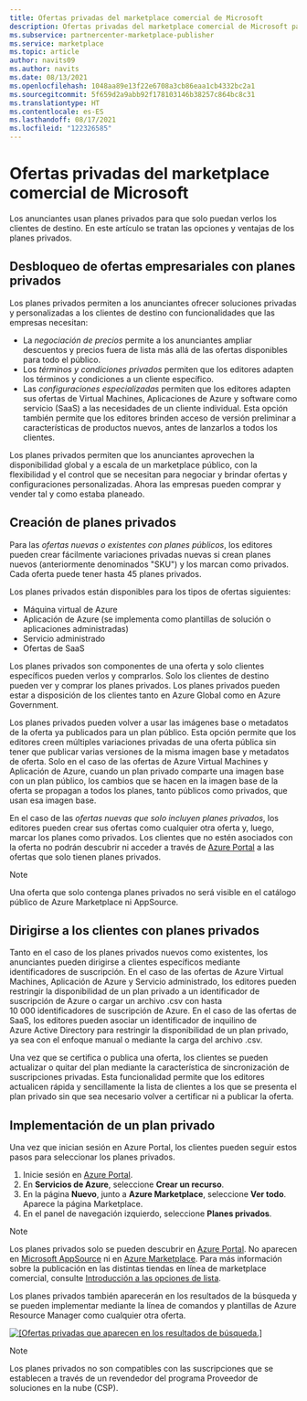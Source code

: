 ```yaml
---
title: Ofertas privadas del marketplace comercial de Microsoft
description: Ofertas privadas del marketplace comercial de Microsoft para publicadores de aplicaciones y servicios (Azure Marketplace).
ms.subservice: partnercenter-marketplace-publisher
ms.service: marketplace
ms.topic: article
author: navits09
ms.author: navits
ms.date: 08/13/2021
ms.openlocfilehash: 1048aa89e13f22e6708a3cb86eaa1cb4332bc2a1
ms.sourcegitcommit: 5f659d2a9abb92f178103146b38257c864bc8c31
ms.translationtype: HT
ms.contentlocale: es-ES
ms.lasthandoff: 08/17/2021
ms.locfileid: "122326585"
---
```

# <a name="private-plans-in-the-microsoft-commercial-marketplace"></a>Ofertas privadas del marketplace comercial de Microsoft

Los anunciantes usan planes privados para que solo puedan verlos los clientes de destino. En este artículo se tratan las opciones y ventajas de los planes privados.

## <a name="unlock-enterprise-deals-with-private-plans"></a>Desbloqueo de ofertas empresariales con planes privados

Los planes privados permiten a los anunciantes ofrecer soluciones privadas y personalizadas a los clientes de destino con funcionalidades que las empresas necesitan:

- La *negociación de precios* permite a los anunciantes ampliar descuentos y precios fuera de lista más allá de las ofertas disponibles para todo el público.
- Los *términos y condiciones privados* permiten que los editores adapten los términos y condiciones a un cliente específico.
- Las *configuraciones especializadas* permiten que los editores adapten sus ofertas de Virtual Machines, Aplicaciones de Azure y software como servicio (SaaS) a las necesidades de un cliente individual. Esta opción también permite que los editores brinden acceso de versión preliminar a características de productos nuevos, antes de lanzarlos a todos los clientes.

Los planes privados permiten que los anunciantes aprovechen la disponibilidad global y a escala de un marketplace público, con la flexibilidad y el control que se necesitan para negociar y brindar ofertas y configuraciones personalizadas. Ahora las empresas pueden comprar y vender tal y como estaba planeado.

## <a name="create-private-plans"></a>Creación de planes privados

Para las *ofertas nuevas o existentes con planes públicos*, los editores pueden crear fácilmente variaciones privadas nuevas si crean planes nuevos (anteriormente denominados "SKU") y los marcan como privados. Cada oferta puede tener hasta 45 planes privados.

<!--- [Private SKUs]() --->

Los planes privados están disponibles para los tipos de ofertas siguientes:

- Máquina virtual de Azure
- Aplicación de Azure (se implementa como plantillas de solución o aplicaciones administradas)
- Servicio administrado
- Ofertas de SaaS

Los planes privados son componentes de una oferta y solo clientes específicos pueden verlos y comprarlos. Solo los clientes de destino pueden ver y comprar los planes privados. Los planes privados pueden estar a disposición de los clientes tanto en Azure Global como en Azure Government.

Los planes privados pueden volver a usar las imágenes base o metadatos de la oferta ya publicados para un plan público. Esta opción permite que los editores creen múltiples variaciones privadas de una oferta pública sin tener que publicar varias versiones de la misma imagen base y metadatos de oferta. Solo en el caso de las ofertas de Azure Virtual Machines y Aplicación de Azure, cuando un plan privado comparte una imagen base con un plan público, los cambios que se hacen en la imagen base de la oferta se propagan a todos los planes, tanto públicos como privados, que usan esa imagen base.

En el caso de las *ofertas nuevas que solo incluyen planes privados*, los editores pueden crear sus ofertas como cualquier otra oferta y, luego, marcar los planes como privados. Los clientes que no estén asociados con la oferta no podrán descubrir ni acceder a través de [Azure Portal](https://azure.microsoft.com/features/azure-portal/) a las ofertas que solo tienen planes privados.

>[!NOTE]
>Una oferta que solo contenga planes privados no será visible en el catálogo público de Azure Marketplace ni AppSource.

## <a name="target-customers-with-private-plans"></a>Dirigirse a los clientes con planes privados

Tanto en el caso de los planes privados nuevos como existentes, los anunciantes pueden dirigirse a clientes específicos mediante identificadores de suscripción. En el caso de las ofertas de Azure Virtual Machines, Aplicación de Azure y Servicio administrado, los editores pueden restringir la disponibilidad de un plan privado a un identificador de suscripción de Azure o cargar un archivo .csv con hasta 10 000 identificadores de suscripción de Azure. En el caso de las ofertas de SaaS, los editores pueden asociar un identificador de inquilino de Azure Active Directory para restringir la disponibilidad de un plan privado, ya sea con el enfoque manual o mediante la carga del archivo .csv.

Una vez que se certifica o publica una oferta, los clientes se pueden actualizar o quitar del plan mediante la característica de sincronización de suscripciones privadas. Esta funcionalidad permite que los editores actualicen rápida y sencillamente la lista de clientes a los que se presenta el plan privado sin que sea necesario volver a certificar ni a publicar la oferta.

## <a name="deploying-a-private-plan"></a>Implementación de un plan privado

Una vez que inician sesión en Azure Portal, los clientes pueden seguir estos pasos para seleccionar los planes privados.

1. Inicie sesión en [Azure Portal](https://ms.portal.azure.com/).
1. En **Servicios de Azure**, seleccione **Crear un recurso**.
1. En la página **Nuevo**, junto a **Azure Marketplace**, seleccione **Ver todo**. Aparece la página Marketplace.
1. En el panel de navegación izquierdo, seleccione **Planes privados**.

> [!NOTE]
> Los planes privados solo se pueden descubrir en [Azure Portal](https://azure.microsoft.com/features/azure-portal/). No aparecen en [Microsoft AppSource](https://appsource.microsoft.com/) ni en [Azure Marketplace](https://azuremarketplace.microsoft.com). Para más información sobre la publicación en las distintas tiendas en línea de marketplace comercial, consulte [Introducción a las opciones de lista](./determine-your-listing-type.md).

Los planes privados también aparecerán en los resultados de la búsqueda y se pueden implementar mediante la línea de comandos y plantillas de Azure Resource Manager como cualquier otra oferta.

[![[Ofertas privadas que aparecen en los resultados de búsqueda.]](media/marketplace-publishers-guide/private-offer.png)](media/marketplace-publishers-guide/private-offer.png#lightbox)

>[!Note]
>Los planes privados no son compatibles con las suscripciones que se establecen a través de un revendedor del programa Proveedor de soluciones en la nube (CSP).

<!---
## Next steps

To start using private offers, follow the steps in the [Private SKUs and Plans]() guide.
--->
